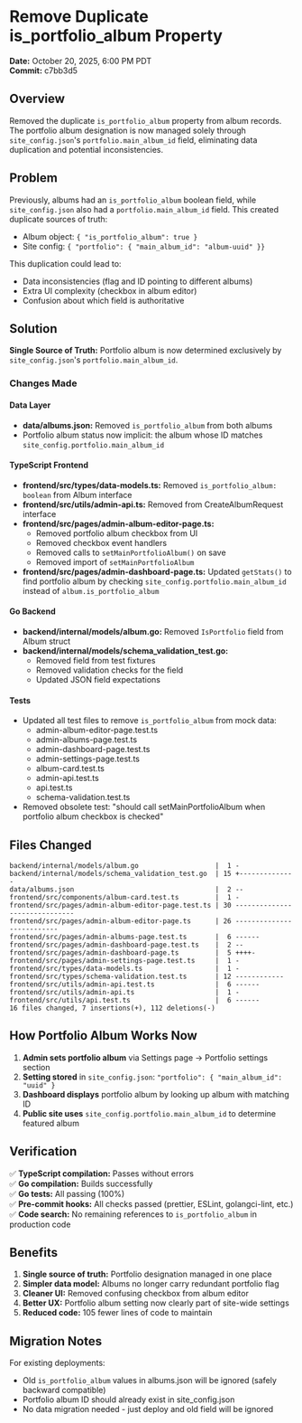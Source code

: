 # Remove Duplicate is_portfolio_album Property

**Date:** October 20, 2025, 6:00 PM PDT  
**Commit:** c7bb3d5

## Overview

Removed the duplicate `is_portfolio_album` property from album records. The portfolio album designation is now managed solely through `site_config.json`'s `portfolio.main_album_id` field, eliminating data duplication and potential inconsistencies.

## Problem

Previously, albums had an `is_portfolio_album` boolean field, while `site_config.json` also had a `portfolio.main_album_id` field. This created duplicate sources of truth:

- Album object: `{ "is_portfolio_album": true }`
- Site config: `{ "portfolio": { "main_album_id": "album-uuid" }}`

This duplication could lead to:

- Data inconsistencies (flag and ID pointing to different albums)
- Extra UI complexity (checkbox in album editor)
- Confusion about which field is authoritative

## Solution

**Single Source of Truth:** Portfolio album is now determined exclusively by `site_config.json`'s `portfolio.main_album_id`.

### Changes Made

#### Data Layer

- **data/albums.json:** Removed `is_portfolio_album` from both albums
- Portfolio album status now implicit: the album whose ID matches `site_config.portfolio.main_album_id`

#### TypeScript Frontend

- **frontend/src/types/data-models.ts:** Removed `is_portfolio_album: boolean` from Album interface
- **frontend/src/utils/admin-api.ts:** Removed from CreateAlbumRequest interface
- **frontend/src/pages/admin-album-editor-page.ts:**
  - Removed portfolio album checkbox from UI
  - Removed checkbox event handlers
  - Removed calls to `setMainPortfolioAlbum()` on save
  - Removed import of `setMainPortfolioAlbum`
- **frontend/src/pages/admin-dashboard-page.ts:** Updated `getStats()` to find portfolio album by checking `site_config.portfolio.main_album_id` instead of `album.is_portfolio_album`

#### Go Backend

- **backend/internal/models/album.go:** Removed `IsPortfolio` field from Album struct
- **backend/internal/models/schema_validation_test.go:**
  - Removed field from test fixtures
  - Removed validation checks for the field
  - Updated JSON field expectations

#### Tests

- Updated all test files to remove `is_portfolio_album` from mock data:
  - admin-album-editor-page.test.ts
  - admin-albums-page.test.ts
  - admin-dashboard-page.test.ts
  - admin-settings-page.test.ts
  - album-card.test.ts
  - admin-api.test.ts
  - api.test.ts
  - schema-validation.test.ts
- Removed obsolete test: "should call setMainPortfolioAlbum when portfolio album checkbox is checked"

## Files Changed

```text
backend/internal/models/album.go                   |  1 -
backend/internal/models/schema_validation_test.go  | 15 +--------------
data/albums.json                                   |  2 --
frontend/src/components/album-card.test.ts         |  1 -
frontend/src/pages/admin-album-editor-page.test.ts | 30 ------------------------------
frontend/src/pages/admin-album-editor-page.ts      | 26 --------------------------
frontend/src/pages/admin-albums-page.test.ts       |  6 ------
frontend/src/pages/admin-dashboard-page.test.ts    |  2 --
frontend/src/pages/admin-dashboard-page.ts         |  5 ++++-
frontend/src/pages/admin-settings-page.test.ts     |  1 -
frontend/src/types/data-models.ts                  |  1 -
frontend/src/types/schema-validation.test.ts       | 12 ------------
frontend/src/utils/admin-api.test.ts               |  6 ------
frontend/src/utils/admin-api.ts                    |  1 -
frontend/src/utils/api.test.ts                     |  6 ------
16 files changed, 7 insertions(+), 112 deletions(-)
```

## How Portfolio Album Works Now

1. **Admin sets portfolio album** via Settings page → Portfolio settings section
2. **Setting stored** in `site_config.json`: `"portfolio": { "main_album_id": "uuid" }`
3. **Dashboard displays** portfolio album by looking up album with matching ID
4. **Public site uses** `site_config.portfolio.main_album_id` to determine featured album

## Verification

✅ **TypeScript compilation:** Passes without errors  
✅ **Go compilation:** Builds successfully  
✅ **Go tests:** All passing (100%)  
✅ **Pre-commit hooks:** All checks passed (prettier, ESLint, golangci-lint, etc.)  
✅ **Code search:** No remaining references to `is_portfolio_album` in production code

## Benefits

1. **Single source of truth:** Portfolio designation managed in one place
2. **Simpler data model:** Albums no longer carry redundant portfolio flag
3. **Cleaner UI:** Removed confusing checkbox from album editor
4. **Better UX:** Portfolio album setting now clearly part of site-wide settings
5. **Reduced code:** 105 fewer lines of code to maintain

## Migration Notes

For existing deployments:

- Old `is_portfolio_album` values in albums.json will be ignored (safely backward compatible)
- Portfolio album ID should already exist in site_config.json
- No data migration needed - just deploy and old field will be ignored
